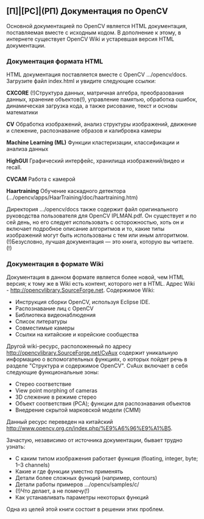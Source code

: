 ## [П]|[РС]|(РП) Документация по OpenCV

Основной документацией по OpenCV является HTML документация, поставляемая вместе с исходным кодом. В дополнение к этому, в интернете существует OpenCV Wiki и устаревшая версия HTML документации.

### Документация формата HTML

HTML документация поставляется вместе с OpenCV .../opencv/docs. Загрузите файл index.html и увидите следующие ссылки:

**CXCORE**
(!)Структура данных, матричная алгебра, преобразования данных, хранение объектов(!), управление памятью, обработка ошибок, динамическая загрузка кода, а также рисование, текст и основы математики

**CV**
Обработка изображений, анализ структуры изображений, движение и слежение, распознавание образов и калибровка камеры

**Machine Learning (ML)**
Функции кластеризации, классификации и анализа данных

**HighGUI**
Графический интерфейс, хранилища изображений/видео и recall.

**CVCAM**
Работа с камерой

**Haartraining**
Обучение каскадного детектора (.../opencv/apps/HaarTraining/doc/haartraining.htm)

Директория .../opencv/docs также содержит файл оригинального руководства пользователя для OpenCV IPLMAN.pdf. Он существует и по сей день, но его следует использовать с осторожностью, хоть он и включает подробное описание алгоритмов и то, какие типы изображений могут быть использованы с тем или иным алгоритмом. (!)Безусловно, лучшая документация — это книга, которую вы читаете. (!)

### Документация в формате Wiki

Документация в данном формате является более новой, чем HTML версия; к тому же в Wiki есть контент, которого нет в HTML. Адрес Wiki - http://opencvlibrary.SourceForge.net. Содержимое Wiki:

* Инструкция сборки OpenCV, используя Eclipse IDE.
* Распознавание лиц c OpenCV
* Библиотека видеонаблюдения
* Список литературы
* Совместимые камеры
* Ссылки на китайские и корейские сообщества

Другой wiki-ресурс, расположенный по адресу http://opencvlibrary.SourceForge.net/CvAux содержит уникальную информацию о вспомогательных функциях, о которых пойдет речь в разделе "Структура и содержимое OpenCV". CvAux включает в себя следующие функциональные зоны:

* Стерео соответствие
* View point morphing of cameras
* 3D слежение в режиме стерео
* Объект соответствия (PCA); функции для распознавания объектов
* Внедрение скрытой марковской модели (CMM)

Данный ресурс переведен на китайский http://www.opencv.org.cn/index.php/%E9%A6%96%E9%A1%B5.

Зачастую, независимо от источника документации, бывает трудно узнать:

* С каким типом изображения работает функция (floating, integer, byte; 1–3 channels)
* Какие и где функции уместно применять
* Детали более сложных функций (например, contours)
* Детали работы примеров .../opencv/samples/c/
* (!)Что делает, а не помечу(!)
* Как устанавливать параметры некоторых функций

Одна из целей этой книги состоит в решении этих проблем.
